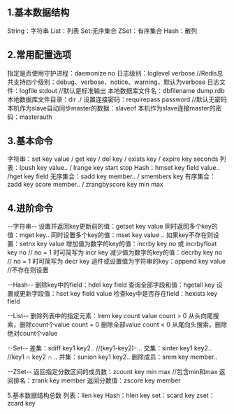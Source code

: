## 1.基本数据结构
String：字符串   List：列表   Set:无序集合   ZSet：有序集合   Hash：散列

## 2.常用配置选项
指定是否使用守护进程：daemonize no
日志级别：loglevel verbose  //Redis总共支持四个级别：debug、verbose、notice、warning，默认为verbose
日志文件：logfile stdout  //默认是标准输出
本地数据库文件名：dbfilename dump.rdb
本地数据库文件目录：dir ./
设置连接密码：requirepass password  //默认无密码
本机作为slave自动同步master的数据：slaveof <masterip> <masterport>
本机作为slave连接master的密码：masterauth <master-password>

## 3.基本命令
字符串：set key value / get key / del key / exists key / expire key seconds
列表：lpush key value.. / lrange key start stop
Hash：hmset key field value.. /hget key field
无序集合：sadd key member..  / smembers key
有序集合：zadd key score member.. / zrangbyscore key min  max

## 4.进阶命令
--字符串--
设置并返回key更新前的值：getset key value
同时返回多个key的值：mget key..
同时设置多个key的值：mset key value ..
如果key不存在则设置：setnx key value
增加值为数字的key的值：incrby key no 或 incrbyfloat key no  // no = 1 时可简写为  incr key
减少值为数字的key的值：decrby key no // no = 1 时可简写为  decr key
追件或设置值为字符串的key：append key value  //不存在则设置

--Hash--
删除key中的field：hdel key field
查询全部字段和值：hgetall key
设置或更新字段值：hset key field value
检查key中是否存在field：hexists key field

--List--
删除列表中的指定元素：lrem key count value
count > 0 从头向尾搜索，删除count个value
count = 0 删除全部value
count < 0 从尾向头搜索，删除绝对count个value

--Set--
差集：sdiff key1 key2.. //(key1-key2)-...
交集：sinter key1 key2.. //key1 ∩ key2 ∩ ..
并集：sunion key1 key2..
删除成员：srem key member..

--ZSet--
返回指定分数区间的成员数：zcount key min max //包含min和max
返回排名：zrank key member
返回分数值：zscore key member


5.基本数据结构总数
列表：llen key
Hash：hlen key
set：scard key
zset：zcard key






